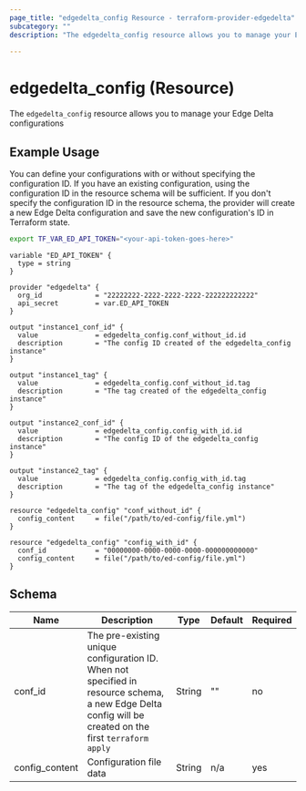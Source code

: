 ```yaml
---
page_title: "edgedelta_config Resource - terraform-provider-edgedelta"
subcategory: ""
description: "The edgedelta_config resource allows you to manage your Edge Delta configurations"
  
---
```


# edgedelta_config (Resource)

The `edgedelta_config` resource allows you to manage your Edge Delta configurations

## Example Usage

You can define your configurations with or without specifying the configuration ID. If you have an existing configuration, using the configuration ID in the resource schema will be sufficient. If you don't specify the configuration ID in the resource schema, the provider will create a new Edge Delta configuration and save the new configuration's ID in Terraform state. 

```bash
export TF_VAR_ED_API_TOKEN="<your-api-token-goes-here>"
```

```hcl
variable "ED_API_TOKEN" {
  type = string
}

provider "edgedelta" {
  org_id             = "22222222-2222-2222-2222-222222222222"
  api_secret         = var.ED_API_TOKEN
}

output "instance1_conf_id" {
  value              = edgedelta_config.conf_without_id.id
  description        = "The config ID created of the edgedelta_config instance"
}

output "instance1_tag" {
  value              = edgedelta_config.conf_without_id.tag
  description        = "The tag created of the edgedelta_config instance"
}

output "instance2_conf_id" {
  value              = edgedelta_config.config_with_id.id
  description        = "The config ID of the edgedelta_config instance"
}

output "instance2_tag" {
  value              = edgedelta_config.config_with_id.tag
  description        = "The tag of the edgedelta_config instance"
}

resource "edgedelta_config" "conf_without_id" {
  config_content     = file("/path/to/ed-config/file.yml")
}

resource "edgedelta_config" "config_with_id" {
  conf_id            = "00000000-0000-0000-0000-000000000000"
  config_content     = file("/path/to/ed-config/file.yml")
}
```

## Schema

| Name           | Description                                                                                                                             | Type   | Default | Required |
|----------------|-----------------------------------------------------------------------------------------------------------------------------------------|--------|---------|----------|
| conf_id        | The pre-existing unique configuration ID. When not specified in resource schema, a new Edge Delta config will be created on the first  `terraform apply` | String | ""      | no       |
| config_content | Configuration file data                                                                                                                 | String | n/a     | yes      |